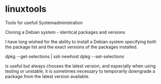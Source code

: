 linuxtools
==========

Tools for usefull Systemadministration

Cloning a Debian system - identical packages and versions

I have long wished for the ability to install a Debian system specifying both the package list and 
the exact versions of the packages installed.

dpkg --get-selections | ssh newhost dpkg --set-selections 

is useful but always chooses the latest version, and especially when using testing or unstable, 
it is sometimes necessary to temporarily downgrade a package from the latest version available.

